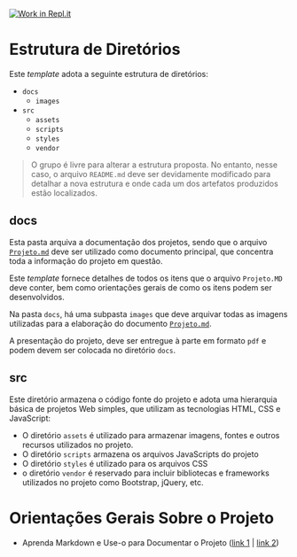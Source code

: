 [![Work in Repl.it](https://classroom.github.com/assets/work-in-replit-14baed9a392b3a25080506f3b7b6d57f295ec2978f6f33ec97e36a161684cbe9.svg)](https://classroom.github.com/online_ide?assignment_repo_id=297108&assignment_repo_type=GroupAssignmentRepo)

# Estrutura de Diretórios

Este _template_ adota a seguinte estrutura de diretórios:

- `docs`
  - `images`
- `src`
  - `assets`
  - `scripts`
  - `styles`
  - `vendor`

> O grupo é livre para alterar a estrutura proposta. No entanto, nesse
> caso, o arquivo `README.md` deve ser devidamente modificado para
> detalhar a nova estrutura e onde cada um dos artefatos produzidos
> estão localizados.

## docs

Esta pasta arquiva a documentação dos projetos, sendo que o arquivo
[`Projeto.md`](docs/Projeto.md) deve ser utilizado como documento principal, que concentra
toda a informação do projeto em questão.

Este _template_ fornece detalhes de todos os itens que o arquivo
`Projeto.MD` deve conter, bem como orientações gerais de como os itens
podem ser desenvolvidos.

Na pasta `docs`, há uma subpasta `images` que deve arquivar todas as
imagens utilizadas para a elaboração do documento [`Projeto.md`](docs/Projeto.md).

A presentação do projeto, deve ser entregue à parte em formato `pdf` e
podem devem ser colocada no diretório `docs`.

## src

Este diretório armazena o código fonte do projeto e adota uma hierarquia
básica de projetos Web simples, que utilizam as tecnologias HTML, CSS e
JavaScript:

- O diretório `assets` é utilizado para armazenar imagens, fontes e
  outros recursos utilizados no projeto.
- O diretório `scripts` armazena os arquivos JavaScripts do projeto
- O diretório `styles` é utilizado para os arquivos CSS
- o diretório `vendor` é reservado para incluir bibliotecas e frameworks
  utilizados no projeto como Bootstrap, jQuery, etc.

# Orientações Gerais Sobre o Projeto

- Aprenda Markdown e Use-o para Documentar o Projeto ([link
  1](https://guides.github.com/features/mastering-markdown/) | [link
  2](https://help.github.com/pt/github/writing-on-github/getting-started-with-writing-and-formatting-on-github))
